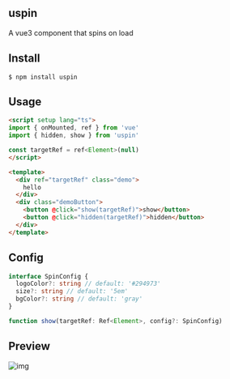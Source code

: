 ## uspin

A vue3 component that spins on load

## Install

```shell
$ npm install uspin
```

## Usage

```html
<script setup lang="ts">
import { onMounted, ref } from 'vue'
import { hidden, show } from 'uspin'

const targetRef = ref<Element>(null)
</script>

<template>
  <div ref="targetRef" class="demo">
    hello
  </div>
  <div class="demoButton">
    <button @click="show(targetRef)">show</button>
    <button @click="hidden(targetRef)">hidden</button>
  </div>
</template>
```

## Config

```ts
interface SpinConfig {
  logoColor?: string // default: '#294973'
  size?: string // default: '5em'
  bgColor?: string // default: 'gray'
}

function show(targetRef: Ref<Element>, config?: SpinConfig)
```

## Preview

![img](https://img-blog.csdnimg.cn/26076d097a1849dab693afed311faf33.gif)